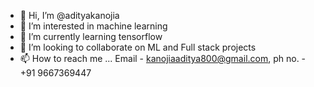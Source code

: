 - 👋 Hi, I’m @adityakanojia
- 👀 I’m interested in machine learning
- 🌱 I’m currently learning tensorflow
- 💞️ I’m looking to collaborate on ML and Full stack projects
- 📫 How to reach me ... Email - kanojiaaditya800@gmail.com, ph no. - +91 9667369447

<!---
adityakanojia/adityakanojia is a ✨ special ✨ repository because its `README.md` (this file) appears on your GitHub profile.
You can click the Preview link to take a look at your changes.
--->
